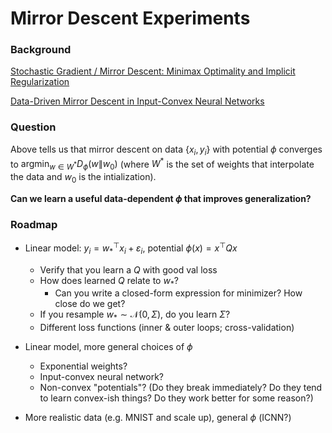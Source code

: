 # Mirror Descent Experiments

### Background  
[Stochastic Gradient / Mirror Descent: Minimax Optimality and Implicit Regularization](https://arxiv.org/pdf/1806.00952.pdf)

[Data-Driven Mirror Descent in Input-Convex Neural Networks](https://arxiv.org/pdf/2206.06733.pdf)

### Question

Above tells us that mirror descent on data $\{x_i, y_i\}$ with potential $\phi$ converges to $\operatorname*{argmin}_{w \in W^*} D_{\phi} (w \| w_0)$ (where $W^*$ is the set of weights that interpolate the data and $w_0$ is the intialization).

**Can we learn a useful data-dependent $\phi$ that improves generalization?**

### Roadmap

* Linear model: $y_i = w_*^\top x_i + \varepsilon_i$, potential $\phi(x) = x^\top Q x$
    * Verify that you learn a $Q$ with good val loss
    * How does learned $Q$ relate to $w_*$?
        * Can you write a closed-form expression for minimizer? How close do we get?
    * If you resample $w_* \sim \mathcal N(0, \Sigma)$, do you learn $\Sigma$?
    * Different loss functions (inner & outer loops; cross-validation)

* Linear model, more general choices of $\phi$
    * Exponential weights?
    * Input-convex neural network?
    * Non-convex "potentials"? (Do they break immediately? Do they tend to learn convex-ish things? Do they work better for some reason?)

* More realistic data (e.g. MNIST and scale up), general $\phi$ (ICNN?)